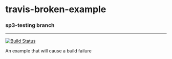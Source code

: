 # travis-broken-example
### sp3-testing branch
---
[![Build Status](https://travis-ci.org/olzaragoza/travis-broken-example.svg?branch=sp3-testing)](https://travis-ci.org/olzaragoza/travis-broken-example)

An example that will cause a build failure
